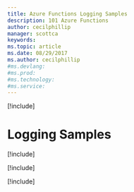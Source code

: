 ```yaml
---
title: Azure Functions Logging Samples
description: 101 Azure Functions
author: cecilphillip
manager: scottca
keywords:
ms.topic: article
ms.date: 08/29/2017
ms.author: cecilphillip
#ms.devlang:
#ms.prod:
#ms.technology:
#ms.service:
---
```


[!include[](~/includes/header.md)]

# Logging Samples

[!include[](logging-ilogger.md)]

[!include[](logging-tracewriter.md)]

[!include[](using-third-party-logger.md)]